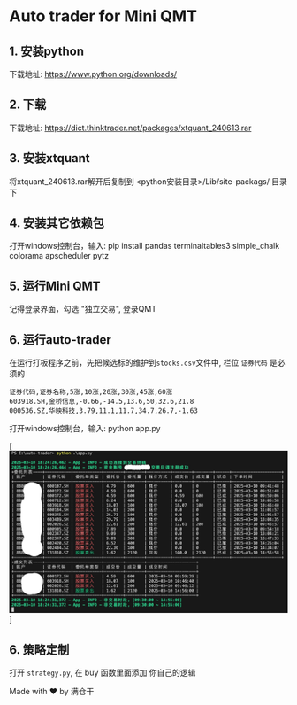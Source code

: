 # Auto trader for Mini QMT

## 1. 安装python

下载地址: <https://www.python.org/downloads/>

## 2. 下载

下载地址: <https://dict.thinktrader.net/packages/xtquant_240613.rar>

## 3. 安装xtquant

将xtquant_240613.rar解开后复制到 <python安装目录>/Lib/site-packags/ 目录下

## 4. 安装其它依赖包

打开windows控制台，输入: pip install pandas terminaltables3 simple_chalk colorama apscheduler pytz

## 5. 运行Mini QMT

记得登录界面，勾选 "独立交易", 登录QMT

## 6. 运行auto-trader

在运行打板程序之前，先把候选标的维护到`stocks.csv`文件中, 栏位 `证券代码` 是必须的

```csv
证券代码,证券名称,5涨,10涨,20涨,30涨,45涨,60涨
603918.SH,金桥信息,-0.66,-14.5,13.6,50,32.6,21.8
000536.SZ,华映科技,3.79,11.1,11.7,34.7,26.7,-1.63
```

打开windows控制台，输入: python app.py

[![alt](./images/2025-03-10_18-24-52.jpg)]

## 6. 策略定制

打开 `strategy.py`, 在 buy 函数里面添加 你自己的逻辑

Made with ♥ by 满仓干
